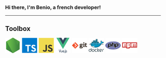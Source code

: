 ### Hi there, I'm Benio, a french developer!

---

 ## Toolbox
<img src="https://raw.githubusercontent.com/devicons/devicon/master/icons/nodejs/nodejs-original.svg" alt="Node.js logo" width="50px" height="50px" /> <img src="https://raw.githubusercontent.com/devicons/devicon/master/icons/typescript/typescript-original.svg" alt="TS logo" width="50px" height="50px" /> <img src="https://raw.githubusercontent.com/devicons/devicon/master/icons/javascript/javascript-original.svg" alt="JS logo" width="50px" height="50px" /> <img src="https://raw.githubusercontent.com/devicons/devicon/master/icons/vuejs/vuejs-original-wordmark.svg" alt="Vue.js logo" width="50px" height="50px" /> <img src="https://raw.githubusercontent.com/devicons/devicon/master/icons/git/git-original-wordmark.svg" alt="Git logo" width="50px" height="50px" /> <img src="https://raw.githubusercontent.com/devicons/devicon/master/icons/docker/docker-original-wordmark.svg" alt="Docker logo" width="50px" height="50px" /> <img src="https://raw.githubusercontent.com/devicons/devicon/master/icons/php/php-original.svg" alt="PHP logo" width="50px" height="50px" />  <img src="https://raw.githubusercontent.com/devicons/devicon/master/icons/npm/npm-original-wordmark.svg" alt="NPM logo" width="50px" height="50px" /> 


<!--
**Benio-B/Benio-B** is a ✨ _special_ ✨ repository because its `README.md` (this file) appears on your GitHub profile.

Here are some ideas to get you started:

- 🔭 I’m currently working on ...
- 🌱 I’m currently learning ...
- 👯 I’m looking to collaborate on ...
- 🤔 I’m looking for help with ...
- 💬 Ask me about ...
- 📫 How to reach me: ...
- 😄 Pronouns: ...
- ⚡ Fun fact: ...
-->
